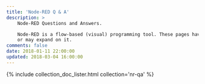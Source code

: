 ```yaml
---
title: 'Node-RED Q & A'
description: >
    Node-RED Questions and Answers.

    Node-RED is a flow-based (visual) programming tool. These pages have some information that may be currently missing from the documentation
    or may expand on it.
comments: false
date: 2018-01-11 22:00:00
updated: 2018-03-04 16:00:00
---
```


{% include collection_doc_lister.html collection='nr-qa' %}
